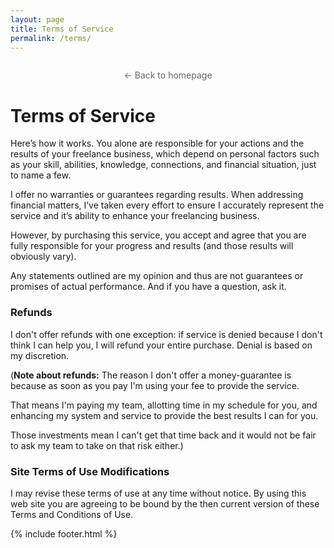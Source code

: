 ```yaml
---
layout: page
title: Terms of Service
permalink: /terms/
---
```



<p style="margin: 2em 0 2em; text-align:center;"><a href="/" style="color: #666; text-decoration: none;">&larr; Back to homepage</a></p>

# Terms of Service
Here’s how it works. You alone are responsible for your actions and the results of your freelance business, which depend on personal factors such as your skill, abilities, knowledge, connections, and financial situation, just to name a few.

I offer no warranties or guarantees regarding results. When addressing financial matters, I’ve taken every effort to ensure I accurately represent the service and it’s ability to enhance your freelancing business. 

However, by purchasing this service, you accept and agree that you are fully responsible for your progress and results (and those results will obviously vary). 

Any statements outlined are my opinion and thus are not guarantees or promises of actual performance. And if you have a question, ask it.

### Refunds

I don't offer refunds with one exception: if service is denied because I don't think I can help you, I will refund your entire purchase. Denial is based on my discretion.

(**Note about refunds:** The reason I don't offer a money-guarantee is because as soon as you pay I'm using your fee to provide the service. 

That means I'm paying my team, allotting time in my schedule for you, and enhancing my system and service to provide the best results I can for you. 

Those investments mean I can't get that time back and it would not be fair to ask my team to take on that risk either.)

### Site Terms of Use Modifications
I may revise these terms of use at any time without notice. By using this web site you are agreeing to be bound by the then current version of these Terms and Conditions of Use.



{% include footer.html %}

